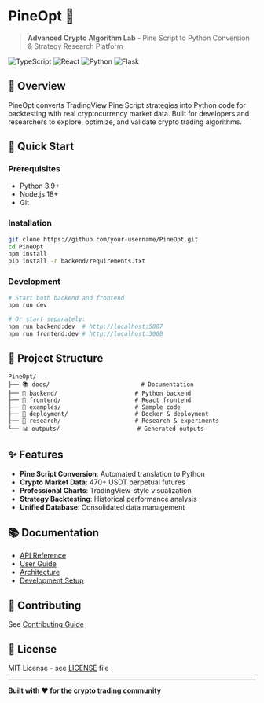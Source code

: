 # PineOpt 🚀

> **Advanced Crypto Algorithm Lab** - Pine Script to Python Conversion & Strategy Research Platform

![TypeScript](https://img.shields.io/badge/TypeScript-007ACC?style=for-the-badge&logo=typescript&logoColor=white)
![React](https://img.shields.io/badge/React-20232A?style=for-the-badge&logo=react&logoColor=61DAFB)
![Python](https://img.shields.io/badge/Python-3776AB?style=for-the-badge&logo=python&logoColor=white)
![Flask](https://img.shields.io/badge/Flask-000000?style=for-the-badge&logo=flask&logoColor=white)

## 🎯 Overview

PineOpt converts TradingView Pine Script strategies into Python code for backtesting with real cryptocurrency market data. Built for developers and researchers to explore, optimize, and validate crypto trading algorithms.

## 🚀 Quick Start

### Prerequisites
- Python 3.9+
- Node.js 18+
- Git

### Installation
```bash
git clone https://github.com/your-username/PineOpt.git
cd PineOpt
npm install
pip install -r backend/requirements.txt
```

### Development
```bash
# Start both backend and frontend
npm run dev

# Or start separately:
npm run backend:dev  # http://localhost:5007
npm run frontend:dev # http://localhost:3000
```

## 📁 Project Structure

```
PineOpt/
├── 📚 docs/                          # Documentation
├── 🔧 backend/                      # Python backend
├── 🎨 frontend/                     # React frontend  
├── 🧪 examples/                     # Sample code
├── 🚀 deployment/                   # Docker & deployment
├── 🔬 research/                     # Research & experiments
└── 📊 outputs/                      # Generated outputs
```

## ✨ Features

- **Pine Script Conversion**: Automated translation to Python
- **Crypto Market Data**: 470+ USDT perpetual futures  
- **Professional Charts**: TradingView-style visualization
- **Strategy Backtesting**: Historical performance analysis
- **Unified Database**: Consolidated data management

## 📚 Documentation

- [API Reference](docs/api/)
- [User Guide](docs/user-guide/)
- [Architecture](docs/architecture/)
- [Development Setup](docs/development/)

## 🤝 Contributing

See [Contributing Guide](docs/development/contributing.md)

## 📄 License

MIT License - see [LICENSE](LICENSE) file

---

**Built with ❤️ for the crypto trading community**
